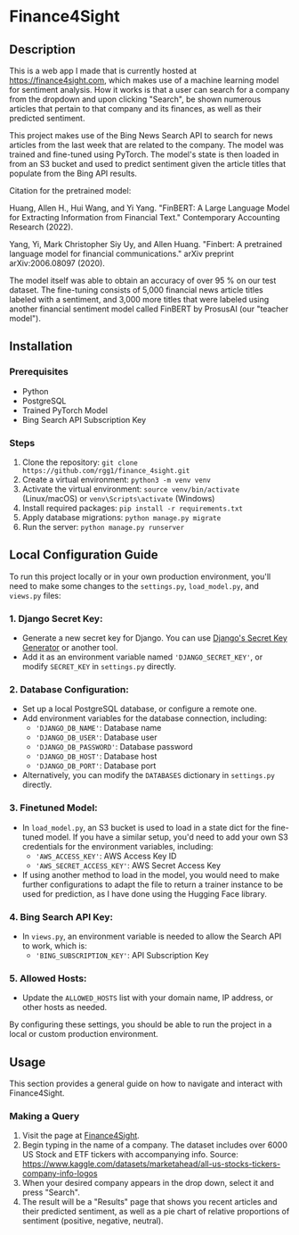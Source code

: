 # Finance4Sight

## Description

This is a web app I made that is currently hosted at https://finance4sight.com, which makes use of a machine learning 
model for sentiment analysis. How it works is that a user can search for a company from the dropdown and upon clicking "Search", be shown numerous articles that pertain to that company and its finances, as well as their predicted sentiment.

This project makes use of the Bing News Search API to search for news articles from the last week that are related to
the company. The model was trained and fine-tuned using PyTorch. The model's state is then loaded in from an S3 bucket and used to predict sentiment given the article titles that populate from the Bing API results. 

Citation for the pretrained model:

Huang, Allen H., Hui Wang, and Yi Yang. "FinBERT: A Large Language Model for Extracting Information from Financial Text." Contemporary Accounting Research (2022).

Yang, Yi, Mark Christopher Siy Uy, and Allen Huang. "Finbert: A pretrained language model for financial communications." arXiv preprint arXiv:2006.08097 (2020).

The model itself was able to obtain an accuracy of over 95 % on our test dataset. The fine-tuning consists of
5,000 financial news article titles labeled with a sentiment, and 3,000 more titles that were labeled using
another financial sentiment model called FinBERT by ProsusAI (our "teacher model").

## Installation

### Prerequisites
- Python
- PostgreSQL
- Trained PyTorch Model
- Bing Search API Subscription Key

### Steps
1. Clone the repository: `git clone https://github.com/rgg1/finance_4sight.git`
2. Create a virtual environment: `python3 -m venv venv`
3. Activate the virtual environment: `source venv/bin/activate` (Linux/macOS) or `venv\Scripts\activate` (Windows)
4. Install required packages: `pip install -r requirements.txt`
5. Apply database migrations: `python manage.py migrate`
6. Run the server: `python manage.py runserver`

## Local Configuration Guide

To run this project locally or in your own production environment, you'll need to make some changes to the `settings.py`, `load_model.py`, and `views.py` files:

### 1. **Django Secret Key**:
   - Generate a new secret key for Django. You can use [Django's Secret Key Generator](https://djecrety.ir/) or another tool.
   - Add it as an environment variable named `'DJANGO_SECRET_KEY'`, or modify `SECRET_KEY` in `settings.py` directly.

### 2. **Database Configuration**:
   - Set up a local PostgreSQL database, or configure a remote one.
   - Add environment variables for the database connection, including:
      - `'DJANGO_DB_NAME'`: Database name
      - `'DJANGO_DB_USER'`: Database user
      - `'DJANGO_DB_PASSWORD'`: Database password
      - `'DJANGO_DB_HOST'`: Database host
      - `'DJANGO_DB_PORT'`: Database port
   - Alternatively, you can modify the `DATABASES` dictionary in `settings.py` directly.

### 3. **Finetuned Model**:
   - In `load_model.py`, an S3 bucket is used to load in a state dict for the fine-tuned model. If you have
   a similar setup, you'd need to add your own S3 credentials for the environment variables, including:
      - `'AWS_ACCESS_KEY'`: AWS Access Key ID
      - `'AWS_SECRET_ACCESS_KEY'`: AWS Secret Access Key
   - If using another method to load in the model, you would need to make further configurations to adapt the file to return a trainer instance to be used for prediction, as I have done using the Hugging Face library.

### 4. **Bing Search API Key**:
   - In `views.py`, an environment variable is needed to allow the Search API to work, which is:
      - `'BING_SUBSCRIPTION_KEY'`: API Subscription Key

### 5. **Allowed Hosts**:
   - Update the `ALLOWED_HOSTS` list with your domain name, IP address, or other hosts as needed.

By configuring these settings, you should be able to run the project in a local or custom production environment.

## Usage

This section provides a general guide on how to navigate and interact with Finance4Sight.

### Making a Query
1. Visit the page at [Finance4Sight](https://finance4sight.com).
2. Begin typing in the name of a company. The dataset includes over 6000 US Stock and ETF tickers with accompanying
info. Source: https://www.kaggle.com/datasets/marketahead/all-us-stocks-tickers-company-info-logos
3. When your desired company appears in the drop down, select it and press "Search".
4. The result will be a "Results" page that shows you recent articles and their predicted sentiment, as well as 
a pie chart of relative proportions of sentiment (positive, negative, neutral).
